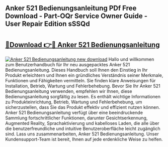 ## Anker 521 Bedienungsanleitung PDf Free Download - Part-OQr Service Owner Guide - User Repair Edition sSSQd

# <h2><a href="http://df0l8c.blite.top/?on=Anker+521+Bedienungsanleitung">🔗Download 👉🔴 Anker 521 Bedienungsanleitung</a></h2>

[![Anker 521 Bedienungsanleitung new download](https://i.imgur.com/lujVjoI.png)](http://df0l8c.blite.top/?on=Anker+521+Bedienungsanleitung)
Hallo und willkommen zum Benutzerhandbuch für Ihr neu ausgepacktes Anker 521 Bedienungsanleitung. Dieses Handbuch soll Ihnen den Einstieg in Ihr Produkt erleichtern und Ihnen ein gründliches Verständnis seiner Merkmale, Funktionen und Fähigkeiten vermitteln. Sie finden klare Anweisungen für Installation, Betrieb, Wartung und Fehlerbehebung. Bevor Sie Ihr Anker 521 Bedienungsanleitung verwenden, empfehlen wir Ihnen, diese Bedienungsanleitung sorgfältig zu lesen. Es enthält wichtige Informationen zu Produkteinrichtung, Betrieb, Wartung und Fehlerbehebung, um sicherzustellen, dass Sie das Produkt effektiv und effizient nutzen können. Anker 521 Bedienungsanleitung verfügt über eine beeindruckende Sammlung fortschrittlicher Funktionen, darunter Gesichtserkennung, Augmented Reality, Sprachaktivierung und kabelloses Laden, die alle über die benutzerfreundliche und intuitive Benutzeroberfläche leicht zugänglich sind. Lass uns zusammenarbeiten, Anker 521 Bedienungsanleitung. Unser Kundensupport-Team ist bereit, Ihnen auf jede erdenkliche Weise zu helfen.

